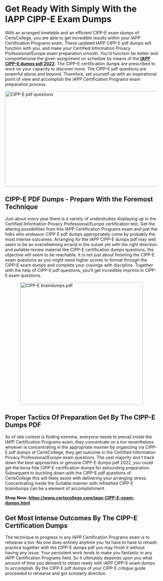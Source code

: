 <h1><strong>Get Ready With Simply With the IAPP CIPP-E Exam Dumps&nbsp;</strong></h1>
<p><span style="font-weight: 400;">With an arranged timetable and an efficient  CIPP-E exam dumps of CertsCollege, you are able to get incredible results within your IAPP Certification Programs exam. These updated IAPP CIPP-E pdf dumps will function with you, and make your Certified Information Privacy Professional/Europe  exam preparation smooth. You'd function far better and comprehensive the given assignment on schedule by means of the <strong><a href="https://www.certscollege.com/iapp-CIPP-E-exam-dumps.html">IAPP CIPP-E dumps pdf 2022</a></strong>. The CIPP-E certification dumps are prescribed to work on your capacity to discover more. The  CIPP-E pdf questions are powerful above and beyond. Therefore, set yourself up with an inspirational point of view and accomplish the IAPP Certification Programs exam preparation process.&nbsp;</span></p>
<p><span style="font-weight: 400;"><img style="display: block; margin-left: auto; margin-right: auto;" src="https://i.ibb.co/CPDK3ps/Yellow-and-Blue-Initiative-Blog-Banner.png" alt="CIPP-E pdf questions" width="559" height="315" /></span></p>
<h2><strong>CIPP-E PDF Dumps - Prepare With the Foremost Technique</strong></h2>
<p><span style="font-weight: 400;">Just about every year there is a variety of understudies displaying up in the Certified Information Privacy Professional/Europe  certification test. Get the altering possibilities from this IAPP Certification Programs exam and just the folks who endeavor CIPP-E pdf dumps appropriately come by probably the most intense outcomes. Arranging for the IAPP CIPP-E dumps pdf may well seem to be an overwhelming errand in the outset yet with the right direction and suitable review material like CIPP-E certification dumps questions, the objective will seem to be reachable. It is not just about finishing the CIPP-E exam questions as you might need higher scores to format through the CIPP-E exam dumps and complete your cravings with discipline. Together with the help of CIPP-E pdf questions, you'll get incredible imprints in CIPP-E exam questions.</span></p>
<p><span style="font-weight: 400;"><a href="https://tinyurl.com/y2zxhrrl"><img style="display: block; margin-left: auto; margin-right: auto;" src="https://i.ibb.co/9tMrhdY/Teacher-Appreciation-Invitation.png" alt="CIPP-E braindumps pdf " width="404" height="404" /></a></span></p>
<h2><strong>Proper Tactics Of Preparation Get By The CIPP-E Dumps PDF</strong></h2>
<p><span style="font-weight: 400;">As of late contest is finding extreme, everyone needs to prevail inside the IAPP Certification Programs exam, they concentrate on a ton nevertheless whoever is concentrating in the appropriate manner by organizing via CIPP-E pdf dumps of CertsCollege, they get outcome in the Certified Information Privacy Professional/Europe  exam questions. The vast majority don't track down the best approaches or genuine CIPP-E dumps pdf 2022, you could get the bona fide CIPP-E certification dumps for astounding preparation. Subsequent to buckling down with the  CIPP-E pdf questions of CertsCollege this will likely assist with delivering your arranging stress. Concentrating inside the Suitable manner with refreshed CIPP-E braindumps can be a element of accomplishment.</span></p>
<p><span style="font-weight: 400;"><strong>Shop Now: <a href="https://www.certscollege.com/iapp-CIPP-E-exam-dumps.html">https://www.certscollege.com/iapp-CIPP-E-exam-dumps.html</a></strong></span></p>
<h2><strong>Get Most Intense Outcomes By The CIPP-E Certification Dumps</strong></h2>
<p><span style="font-weight: 400;">The technique to progress in any IAPP Certification Programs exam is to rehearse a ton. No one does entirely anytime you 1st have to have to rehash practice together with the CIPP-E dumps pdf you may finish it without having any issue. Your persistent work tends to make you fantastic in any IAPP Certification Programs field. So it ultimately depends upon you what amount of time you demand to obtain ready with IAPP CIPP-E exam dumps to accomplish. By the CIPP-E pdf dumps of your CIPP-E critique guide proceeded to rehearse and got scholarly direction.</span></p>
